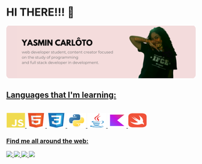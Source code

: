 <h1>HI THERE!!! 👋</h1>

<a href="https://github.com/Carloto11/Carloto11/blob/main/README.md" target="_blank"><img src="https://raw.githubusercontent.com/Carloto11/Carloto11/main/YC1EN.png"/>

<h2>Languages that I'm learning: </h2>

<div style="display: inline_block"><br>
  <img height="40" width="50" src="https://raw.githubusercontent.com/devicons/devicon/master/icons/javascript/javascript-plain.svg">
  <img height="40" width="50" src="https://raw.githubusercontent.com/devicons/devicon/master/icons/html5/html5-original.svg">
  <img height="40" width="50" src="https://raw.githubusercontent.com/devicons/devicon/master/icons/css3/css3-original.svg">
  <img height="40" width="50" src="https://raw.githubusercontent.com/devicons/devicon/master/icons/python/python-original.svg">
  <img height="40" width="50" src="https://raw.githubusercontent.com/devicons/devicon/master/icons/java/java-original.svg">
  <img height="40" width="50" src="https://raw.githubusercontent.com/devicons/devicon/master/icons/kotlin/kotlin-original.svg">
  <img height="40" width="50" src="https://raw.githubusercontent.com/devicons/devicon/master/icons/swift/swift-original.svg">
</div>


<div>
<h3>Find me all around the web: </h3>

<a href="mailto:carlotoyasmin11@gmail.com"><img src="https://img.shields.io/badge/Gmail-D14836?style=for-the-badge&logo=gmail&logoColor=white">
<a href="https://instagram.com/thecarloto"><img src="https://img.shields.io/badge/Instagram-E4405F?style=for-the-badge&logo=instagram&logoColor=white">
<a href="https://www.youtube.com/channel/UCXlbwEQL0M3dU47T5iMWd3g"><img src="https://img.shields.io/badge/YouTube-FF0000?style=for-the-badge&logo=youtube&logoColor=white">
<a href = "https://www.linkedin.com/in/yasmin-carlôto-14b620275/"><img src="https://img.shields.io/badge/LinkedIn-0077B5?style=for-the-badge&logo=linkedin&logoColor=white">

</div>
